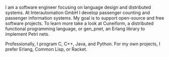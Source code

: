 I am a software engineer focusing on language design and distributed systems. At Interautomation GmbH I develop passenger counting and passenger information systems. My goal is to support open-source and free software projects. To learn more take a look at Cuneiform, a distributed functional programming language, or gen_pnet, an Erlang library to implement Petri nets.

Professionally, I program C, C++, Java, and Python. For my own projects, I prefer Erlang, Common Lisp, or Racket.




<!--
**joergen7/joergen7** is a ✨ _special_ ✨ repository because its `README.md` (this file) appears on your GitHub profile.

Here are some ideas to get you started:

- 🔭 I’m currently working on ...
- 🌱 I’m currently learning ...
- 👯 I’m looking to collaborate on ...
- 🤔 I’m looking for help with ...
- 💬 Ask me about ...
- 📫 How to reach me: ...
- 😄 Pronouns: ...
- ⚡ Fun fact: ...
-->
